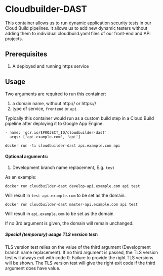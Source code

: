 # Cloudbuilder-DAST

This container allows us to run dynamic application security tests in our Cloud Build pipelines.
It allows us to add new dynamic testers without adding them to individual cloudbuild.yaml files of our front-end and API projects.

## Prerequisites

1. A deployed and running https service

## Usage

Two arguments are required to run this container:
1. a domain name, without http:// or https://
2. type of service, `frontend` or `api`

Typically this container would run as a custom build step in a Cloud Build pipeline after deploying it to Google App Engine.

```
- name: 'gcr.io/$PROJECT_ID/cloudbuilder-dast'
  args: ['api.example.com', 'api']
```

```
docker run -ti cloudbuilder-dast api.example.com api
```
#### Optional arguments:
1. Development branch name replacement, E.g. `test`

As an example:

```
docker run cloudbuilder-dast develop-api.example.com api test
```
Will result in `test-api.example.com` to be set as the domain.
```
docker run cloudbuilder-dast master-api.example.com api test
```
Will result in `api.example.com` to be set as the domain.

If no 3rd argument is given, the domain will remain unchanged.

##### Special (temporary) usage TLS version test:
TLS version test relies on the value of the third argument (Development branch name replacement).
If no third argument is passed, the TLS version test will always exit with code 0. Failure to provide the
right TLS versions will be shown.
The TLS version test will give the right exit code if the third argument does have value.
